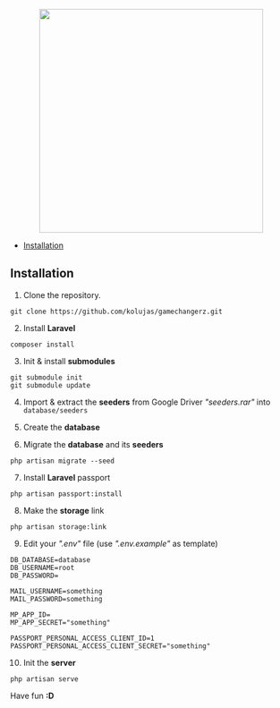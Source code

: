 <p  align="center"><a  href="https://laravel.com"  target="_blank"><img  src="https://raw.githubusercontent.com/laravel/art/master/logo-lockup/5%20SVG/2%20CMYK/1%20Full%20Color/laravel-logolockup-cmyk-red.svg"  width="400"></a></p>

-  [Installation](#installation)

## Installation
1. Clone the repository.
```
git clone https://github.com/kolujas/gamechangerz.git
```

2. Install **Laravel**
```
composer install
```

3. Init & install **submodules**
```
git submodule init
git submodule update
```

4. Import & extract the **seeders** from Google Driver *"seeders.rar"* into `database/seeders` 

5. Create the **database**

6. Migrate the **database** and its **seeders**
```
php artisan migrate --seed
```

7. Install **Laravel** passport
```
php artisan passport:install
```

8. Make the **storage** link
```
php artisan storage:link
```

9. Edit your *".env"* file (use *".env.example"* as template)
```
DB_DATABASE=database
DB_USERNAME=root
DB_PASSWORD=

MAIL_USERNAME=something
MAIL_PASSWORD=something

MP_APP_ID=
MP_APP_SECRET="something"

PASSPORT_PERSONAL_ACCESS_CLIENT_ID=1
PASSPORT_PERSONAL_ACCESS_CLIENT_SECRET="something"
```

10. Init the **server**
```
php artisan serve
```

Have fun **:D**
